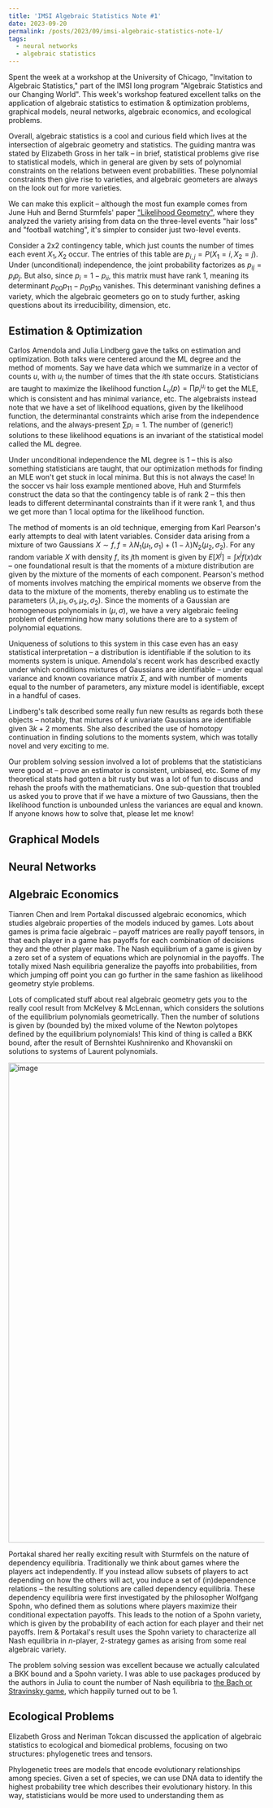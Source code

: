 ```yaml
---
title: 'IMSI Algebraic Statistics Note #1'
date: 2023-09-20
permalink: /posts/2023/09/imsi-algebraic-statistics-note-1/
tags:
  - neural networks
  - algebraic statistics
---
```


Spent the week at a workshop at the University of Chicago, "Invitation to Algebraic Statistics," part of the IMSI long program "Algebraic Statistics and our Changing World". This week's workshop featured excellent talks on the application of algebraic statistics to estimation & optimization problems, graphical models, neural networks, algebraic economics, and ecological problems.

Overall, algebraic statistics is a cool and curious field which lives at the intersection of algebraic geometry and statistics. The guiding mantra was stated by Elizabeth Gross in her talk – in brief, statistical problems give rise to statistical models, which in general are given by sets of polynomial constraints on the relations between event probabilities. These polynomial constraints then give rise to varieties, and algebraic geometers are always on the look out for more varieties.

We can make this explicit – although the most fun example comes from June Huh and Bernd Sturmfels' paper ["Likelihood Geometry"](http://arxiv.org/abs/1305.7462), where they analyzed the variety arising from data on the three-level events "hair loss" and "football watching", it's simpler to consider just two-level events. 

Consider a 2x2 contingency table, which just counts the number of times each event $X_1, X_2$ occur. The entries of this table are $p_{i,j} = P(X_1 = i, X_2 = j)$. Under (unconditional) independence, the joint probability factorizes as $p_{ij} = p_i p_j$. But also, since $p_i = 1- p_{ii}$, this matrix must have rank 1, meaning its determinant $p_{00}p_{11} - p_{01}p_{10}$ vanishes. This determinant vanishing defines a variety, which the algebraic geometers go on to study further, asking questions about its irreducibility, dimension, etc.

## Estimation & Optimization

Carlos Amendola and Julia Lindberg gave the talks on estimation and optimization. Both talks were centered around the ML degree and the method of moments. Say we have data which we summarize in a vector of counts $u$, with $u_i$ the number of times that the $i$th state occurs. Statisticians are taught to maximize the likelihood function $L_u(p) = \prod p_i^{u_i}$ to get the MLE, which is consistent and has minimal variance, etc. The algebraists instead note that we have a set of likelihood equations, given by the likelihood function, the determinantal constraints which arise from the independence relations, and the always-present $\sum p_i = 1$. The number of (generic!) solutions to these likelihood equations is an invariant of the statistical model called the ML degree.

Under unconditional independence the ML degree is 1 – this is also something statisticians are taught, that our optimization methods for finding an MLE won't get stuck in local minima. But this is not always the case! In the soccer vs hair loss example mentioned above, Huh and Sturmfels construct the data so that the contingency table is of rank 2 – this then leads to different determinantal constraints than if it were rank 1, and thus we get more than 1 local optima for the likelihood function.

The method of moments is an old technique, emerging from Karl Pearson's early attempts to deal with latent variables. Consider data arising from a mixture of two Gaussians $X \sim f, f = \lambda N_1(\mu_1, \sigma_1) + (1 - \lambda)N_2(\mu_2,\sigma_2)$. For any random variable $X$ with density $f$, its $j$th moment is given by $E[X^j] = \int x^j f(x) dx$ – one foundational result is that the moments of a mixture distribution are given by the mixture of the moments of each component. Pearson's method of moments involves matching the empirical moments we observe from the data to the mixture of the moments, thereby enabling us to estimate the parameters $(\lambda,\mu_1, \sigma_1,\mu_2,\sigma_2)$. Since the moments of a Gaussian are homogeneous polynomials in $(\mu,\sigma)$, we have a very algebraic feeling problem of determining how many solutions there are to a system of polynomial equations.

Uniqueness of solutions to this system in this case even has an easy statistical interpretation – a distribution is identifiable if the solution to its moments system is unique. Amendola's recent work has described exactly under which conditions mixtures of Gaussians are identifiable – under equal variance and known covariance matrix $\Sigma$, and with number of moments equal to the number of parameters, any mixture model is identifiable, except in a handful of cases.

Lindberg's talk described some really fun new results as regards both these objects – notably, that mixtures of $k$ univariate Gaussians are identifiable given $3k+2$ moments. She also described the use of homotopy continuation in finding solutions to the moments system, which was totally novel and very exciting to me.

Our problem solving session involved a lot of problems that the statisticians were good at – prove an estimator is consistent, unbiased, etc. Some of my theoretical stats had gotten a bit rusty but was a lot of fun to discuss and rehash the proofs with the mathematicians. One sub-question that troubled us asked you to prove that if we have a mixture of two Gaussians, then the likelihood function is unbounded unless the variances are equal and known. If anyone knows how to solve that, please let me know!

## Graphical Models

## Neural Networks

## Algebraic Economics
Tianren Chen and Irem Portakal discussed algebraic economics, which studies algebraic properties of the models induced by games. Lots about games is prima facie algebraic – payoff matrices are really payoff tensors, in that each player in a game has payoffs for each combination of decisions they and the other player make. The Nash equilibrium of a game is given by a zero set of a system of equations which are polynomial in the payoffs. The totally mixed Nash equilibria generalize the payoffs into probabilities, from which jumping off point you can go further in the same fashion as likelihood geometry style problems.

Lots of complicated stuff about real algebraic geometry gets you to the really cool result from McKelvey & McLennan, which considers the solutions of the equilibrium polynomials geometrically. Then the number of solutions is given by (bounded by) the mixed volume of the Newton polytopes defined by the equilibrium polynomials! This kind of thing is called a BKK bound, after the result of Bernshtei Kushnirenko and Khovanskii on solutions to systems of Laurent polynomials.

<img width="943" alt="image" src="https://github.com/ryan-a-anderson/ryan-a-anderson.github.io/assets/114775680/e0bf2ef2-7fc3-460d-a30d-750e2f2d885c">

Portakal shared her really exciting result with Sturmfels on the nature of dependency equilibria. Traditionally we think about games where the players act independently. If you instead allow subsets of players to act depending on how the others will act, you induce a set of (in)dependence relations – the resulting solutions are called dependency equilibria. These dependency equilibria were first investigated by the philosopher Wolfgang Spohn, who defined them as solutions where players maximize their conditional expectation payoffs. This leads to the notion of a Spohn variety, which is given by the probability of each action for each player and their net payoffs. Irem & Portakal's result uses the Spohn variety to characterize all Nash equilibria in $n$-player, 2-strategy games as arising from some real algebraic variety.

The problem solving session was excellent because we actually calculated a BKK bound and a Spohn variety. I was able to use packages produced by the authors in Julia to count the number of Nash equilibria to [the Bach or Stravinsky game](https://moblab.com/edu/games/bach-or-stravinsky#:~:text=The%20classic%20pure%2Dstrategy%20game,coordinating%20on%20a%20different%20action), which happily turned out to be 1.

## Ecological Problems
Elizabeth Gross and Neriman Tokcan discussed the application of algebraic statistics to ecological and biomedical problems, focusing on two structures: phylogenetic trees and tensors.

Phylogenetic trees are models that encode evolutionary relationships among species. Given a set of species, we can use DNA data to identify the highest probability tree which describes their evolutionary history. In this way, statisticians would be more used to understanding them as 

